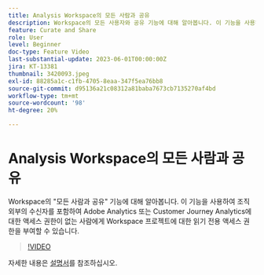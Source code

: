 ```yaml
---
title: Analysis Workspace의 모든 사람과 공유
description: Workspace의 모든 사용자와 공유 기능에 대해 알아봅니다. 이 기능을 사용하여 조직 외부의 수신자를 포함하여 Adobe Analytics 또는 CJA에 액세스할 수 없는 사람에게 Workspace 프로젝트에 대한 읽기 전용 액세스 권한을 부여할 수 있습니다.
feature: Curate and Share
role: User
level: Beginner
doc-type: Feature Video
last-substantial-update: 2023-06-01T00:00:00Z
jira: KT-13381
thumbnail: 3420093.jpeg
exl-id: 88285a1c-c1fb-4705-8eaa-347f5ea76bb8
source-git-commit: d95136a21c08312a81baba7673cb7135270af4bd
workflow-type: tm+mt
source-wordcount: '98'
ht-degree: 20%

---
```


# Analysis Workspace의 모든 사람과 공유

Workspace의 &quot;모든 사람과 공유&quot; 기능에 대해 알아봅니다. 이 기능을 사용하여 조직 외부의 수신자를 포함하여 Adobe Analytics 또는 Customer Journey Analytics에 대한 액세스 권한이 없는 사람에게 Workspace 프로젝트에 대한 읽기 전용 액세스 권한을 부여할 수 있습니다.

>[!VIDEO](https://video.tv.adobe.com/v/3420093/?learn=on)

자세한 내용은 [설명서](https://experienceleague.adobe.com/docs/analytics/analyze/analysis-workspace/curate-share/share-projects.html?lang=ko-KR#share-public-link)를 참조하십시오.
